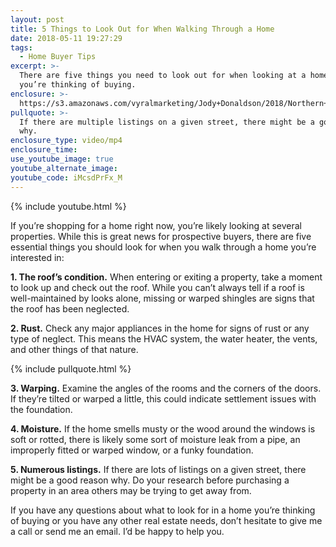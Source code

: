 ```yaml
---
layout: post
title: 5 Things to Look Out for When Walking Through a Home
date: 2018-05-11 19:27:29
tags:
  - Home Buyer Tips
excerpt: >-
  There are five things you need to look out for when looking at a home that
  you’re thinking of buying.
enclosure: >-
  https://s3.amazonaws.com/vyralmarketing/Jody+Donaldson/2018/Northern+Virginia+Real+Estate+Agent-5+Things+to+Look+For.mp4
pullquote: >-
  If there are multiple listings on a given street, there might be a good reason
  why.
enclosure_type: video/mp4
enclosure_time:
use_youtube_image: true
youtube_alternate_image:
youtube_code: iMcsdPrFx_M
---
```


{% include youtube.html %}

If you’re shopping for a home right now, you’re likely looking at several properties. While this is great news for prospective buyers, there are five essential things you should look for when you walk through a home you’re interested in:&nbsp;

**1. The roof’s condition.** When entering or exiting a property, take a moment to look up and check out the roof. While you can’t always tell if a roof is well-maintained by looks alone, missing or warped shingles are signs that the roof has been neglected.&nbsp;

**2. Rust.** Check any major appliances in the home for signs of rust or any type of neglect. This means the HVAC system, the water heater, the vents, and other things of that nature.

{% include pullquote.html %}

**3. Warping.** Examine the angles of the rooms and the corners of the doors. If they’re tilted or warped a little, this could indicate settlement issues with the foundation.&nbsp;

**4. Moisture.** If the home smells musty or the wood around the windows is soft or rotted, there is likely some sort of moisture leak from a pipe, an improperly fitted or warped window, or a funky foundation.&nbsp;

**5. Numerous listings.** If there are lots of listings on a given street, there might be a good reason why. Do your research before purchasing a property in an area others may be trying to get away from.&nbsp;

If you have any questions about what to look for in a home you’re thinking of buying or you have any other real estate needs, don’t hesitate to give me a call or send me an email. I’d be happy to help you.